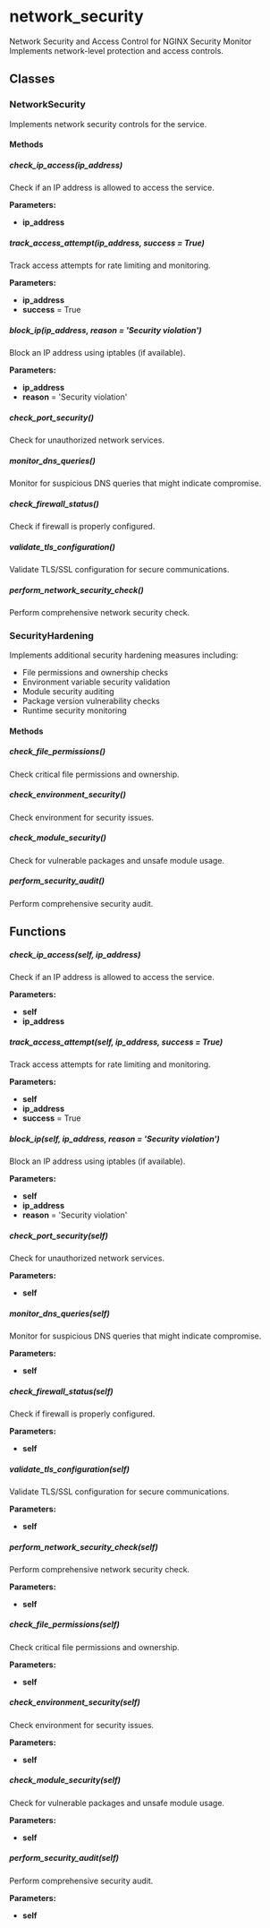 # network_security

Network Security and Access Control for NGINX Security Monitor
Implements network-level protection and access controls.

## Classes

### NetworkSecurity

Implements network security controls for the service.

#### Methods

##### check_ip_access(ip_address)

Check if an IP address is allowed to access the service.

**Parameters:**

- **ip_address**

##### track_access_attempt(ip_address, success = True)

Track access attempts for rate limiting and monitoring.

**Parameters:**

- **ip_address**
- **success** = True

##### block_ip(ip_address, reason = 'Security violation')

Block an IP address using iptables (if available).

**Parameters:**

- **ip_address**
- **reason** = 'Security violation'

##### check_port_security()

Check for unauthorized network services.

##### monitor_dns_queries()

Monitor for suspicious DNS queries that might indicate compromise.

##### check_firewall_status()

Check if firewall is properly configured.

##### validate_tls_configuration()

Validate TLS/SSL configuration for secure communications.

##### perform_network_security_check()

Perform comprehensive network security check.

### SecurityHardening

Implements additional security hardening measures including:

- File permissions and ownership checks
- Environment variable security validation
- Module security auditing
- Package version vulnerability checks
- Runtime security monitoring

#### Methods

##### check_file_permissions()

Check critical file permissions and ownership.

##### check_environment_security()

Check environment for security issues.

##### check_module_security()

Check for vulnerable packages and unsafe module usage.

##### perform_security_audit()

Perform comprehensive security audit.

## Functions

##### check_ip_access(self, ip_address)

Check if an IP address is allowed to access the service.

**Parameters:**

- **self**
- **ip_address**

##### track_access_attempt(self, ip_address, success = True)

Track access attempts for rate limiting and monitoring.

**Parameters:**

- **self**
- **ip_address**
- **success** = True

##### block_ip(self, ip_address, reason = 'Security violation')

Block an IP address using iptables (if available).

**Parameters:**

- **self**
- **ip_address**
- **reason** = 'Security violation'

##### check_port_security(self)

Check for unauthorized network services.

**Parameters:**

- **self**

##### monitor_dns_queries(self)

Monitor for suspicious DNS queries that might indicate compromise.

**Parameters:**

- **self**

##### check_firewall_status(self)

Check if firewall is properly configured.

**Parameters:**

- **self**

##### validate_tls_configuration(self)

Validate TLS/SSL configuration for secure communications.

**Parameters:**

- **self**

##### perform_network_security_check(self)

Perform comprehensive network security check.

**Parameters:**

- **self**

##### check_file_permissions(self)

Check critical file permissions and ownership.

**Parameters:**

- **self**

##### check_environment_security(self)

Check environment for security issues.

**Parameters:**

- **self**

##### check_module_security(self)

Check for vulnerable packages and unsafe module usage.

**Parameters:**

- **self**

##### perform_security_audit(self)

Perform comprehensive security audit.

**Parameters:**

- **self**
